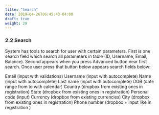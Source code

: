 ```yaml
---
title: "Search"
date: 2019-04-26T06:45:43-04:00
draft: true
weight: 20
---
```


### 2.2 Search

System has tools to search for user with certain parameters.
First is one search field which search all parameters in table (ID, Username, Email, Balance).
Second appears when you press Advanced button near first search. Once user press that button below appears search fields below:

Email (input with validations)
Username (input with autocomplete)
Name (input with autocomplete)
Last name (input with autocomplete)
DOB (date range from to  with calendar)
Country (dropbox from existing ones in registration)
State (dropbox from existing ones in registration)
Personal code (input)
Currency (dropbox from existing currencies)
City (dropbox from existing ones in registration)
Phone number (dropbox + input like in registration )
